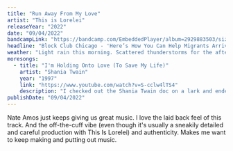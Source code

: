 ```yaml
---
title: "Run Away From My Love"
artist: "This is Lorelei"
releaseYear: "2022"
date: "09/04/2022"
bandcampLink: "https://bandcamp.com/EmbeddedPlayer/album=2929883503/size=large/bgcol=ffffff/linkcol=0687f5/tracklist=false/track=116748281/transparent=true/"
headline: "Block Club Chicago - 'Here’s How You Can Help Migrants Arriving In Chicago From Texas'"
weather: "Light rain this morning. Scattered thunderstorms for the afternoon. High 73F. Winds NE at 10 to 20 mph. Chance of rain 90%."
moresongs:
  - title: "I'm Holding Onto Love (To Save My Life)"
    artist: "Shania Twain"
    year: "1997"
    link: "https://www.youtube.com/watch?v=S-cclw4lTS4"
    description: "I checked out the Shania Twain doc on a lark and ended up revisiting some of the lesser known cuts from 'Come On Over', an album that I was already pretty familiar with just due to being alive with working ears in the 90s, but had never revisited as an adult (and post musical awakening). Just a flawless recording on all the levels. It's inspiring when people put so much effort and attention to every granular detail into crafting a recording AND it turns out to be a hit that is nearly universally appreciated and understood."
publishDate: "09/04/2022"
---
```


Nate Amos just keeps giving us great music. I love the laid back feel of this track. And the off-the-cuff vibe (even though it's usually a sneakily detailed and careful production with This Is Lorelei) and authenticity. Makes me want to keep making and putting out music.
